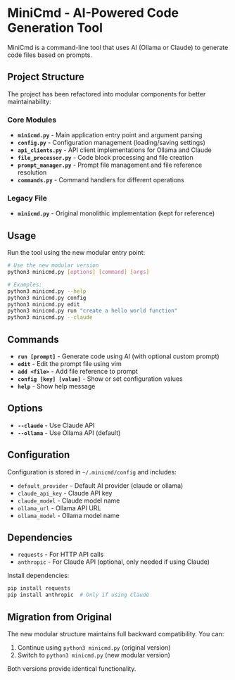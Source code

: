 # MiniCmd - AI-Powered Code Generation Tool

MiniCmd is a command-line tool that uses AI (Ollama or Claude) to generate code files based on prompts.

## Project Structure

The project has been refactored into modular components for better maintainability:

### Core Modules

- **`minicmd.py`** - Main application entry point and argument parsing
- **`config.py`** - Configuration management (loading/saving settings)
- **`api_clients.py`** - API client implementations for Ollama and Claude
- **`file_processor.py`** - Code block processing and file creation
- **`prompt_manager.py`** - Prompt file management and file reference resolution
- **`commands.py`** - Command handlers for different operations

### Legacy File

- **`minicmd.py`** - Original monolithic implementation (kept for reference)

## Usage

Run the tool using the new modular entry point:

```bash
# Use the new modular version
python3 minicmd.py [options] [command] [args]

# Examples:
python3 minicmd.py --help
python3 minicmd.py config
python3 minicmd.py edit
python3 minicmd.py run "create a hello world function"
python3 minicmd.py --claude
```

## Commands

- **`run [prompt]`** - Generate code using AI (with optional custom prompt)
- **`edit`** - Edit the prompt file using vim
- **`add <file>`** - Add file reference to prompt
- **`config [key] [value]`** - Show or set configuration values
- **`help`** - Show help message

## Options

- **`--claude`** - Use Claude API
- **`--ollama`** - Use Ollama API (default)

## Configuration

Configuration is stored in `~/.minicmd/config` and includes:

- `default_provider` - Default AI provider (claude or ollama)
- `claude_api_key` - Claude API key
- `claude_model` - Claude model name
- `ollama_url` - Ollama API URL
- `ollama_model` - Ollama model name

## Dependencies

- `requests` - For HTTP API calls
- `anthropic` - For Claude API (optional, only needed if using Claude)

Install dependencies:
```bash
pip install requests
pip install anthropic  # Only if using Claude
```

## Migration from Original

The new modular structure maintains full backward compatibility. You can:

1. Continue using `python3 minicmd.py` (original version)
2. Switch to `python3 minicmd.py` (new modular version)

Both versions provide identical functionality.
